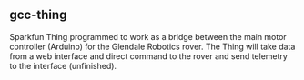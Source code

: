## gcc-thing

Sparkfun Thing programmed to work as a bridge between the main motor controller (Arduino) for the Glendale Robotics rover. The Thing will take data from a web interface and direct command to the rover and send telemetry to the interface (unfinished).
